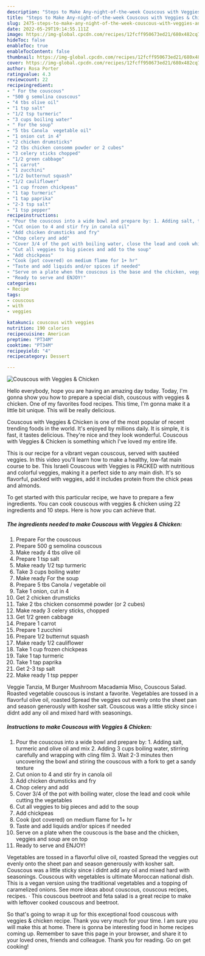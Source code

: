 ```yaml
---
description: "Steps to Make Any-night-of-the-week Couscous with Veggies & Chicken"
title: "Steps to Make Any-night-of-the-week Couscous with Veggies & Chicken"
slug: 2475-steps-to-make-any-night-of-the-week-couscous-with-veggies-and-amp-chicken
date: 2022-05-29T19:14:55.111Z
image: https://img-global.cpcdn.com/recipes/12fcff950673ed21/680x482cq70/couscous-with-veggies-chicken-recipe-main-photo.jpg
hideToc: false
enableToc: true
enableTocContent: false
thumbnail: https://img-global.cpcdn.com/recipes/12fcff950673ed21/680x482cq70/couscous-with-veggies-chicken-recipe-main-photo.jpg
cover: https://img-global.cpcdn.com/recipes/12fcff950673ed21/680x482cq70/couscous-with-veggies-chicken-recipe-main-photo.jpg
author: Rosa Porter
ratingvalue: 4.3
reviewcount: 22
recipeingredient:
- " For the couscous"
- "500 g semolina couscous"
- "4 tbs olive oil"
- "1 tsp salt"
- "1/2 tsp turmeric"
- "3 cups boiling water"
- " For the soup"
- "5 tbs Canola  vegetable oil"
- "1 onion cut in 4"
- "2 chicken drumsticks"
- "2 tbs chicken consomm powder or 2 cubes"
- "3 celery sticks chopped"
- "1/2 green cabbage"
- "1 carrot"
- "1 zucchini"
- "1/2 butternut squash"
- "1/2 cauliflower"
- "1 cup frozen chickpeas"
- "1 tap turmeric"
- "1 tap paprika"
- "2-3 tsp salt"
- "1 tsp pepper"
recipeinstructions:
- "Pour the couscous into a wide bowl and prepare by: 1. Adding salt, turmeric and olive oil and mix 2. Adding 3 cups boiling water, stirring carefully and wrapping with cling film 3. Wait 2-3 minutes then uncovering the bowl and stiring the couscous with a fork to get a sandy texture"
- "Cut onion to 4 and stir fry in canola oil"
- "Add chicken drumsticks and fry"
- "Chop celery and add"
- "Cover 3/4 of the pot with boiling water, close the lead and cook while cutting the vegetables"
- "Cut all veggies to big pieces and add to the soup"
- "Add chickpeas"
- "Cook (pot covered) on medium flame for 1+ hr"
- "Taste and add liquids and/or spices if needed"
- "Serve on a plate when the couscous is the base and the chicken, veggies and soup are on top"
- "Ready to serve and ENJOY!"
categories:
- Recipe
tags:
- couscous
- with
- veggies

katakunci: couscous with veggies 
nutrition: 190 calories
recipecuisine: American
preptime: "PT34M"
cooktime: "PT34M"
recipeyield: "4"
recipecategory: Dessert

---
```



![Couscous with Veggies & Chicken](https://img-global.cpcdn.com/recipes/12fcff950673ed21/680x482cq70/couscous-with-veggies-chicken-recipe-main-photo.jpg)

Hello everybody, hope you are having an amazing day today. Today, I'm gonna show you how to prepare a special dish, couscous with veggies & chicken. One of my favorites food recipes. This time, I'm gonna make it a little bit unique. This will be really delicious.

Couscous with Veggies & Chicken is one of the most popular of recent trending foods in the world. It's enjoyed by millions daily. It is simple, it is fast, it tastes delicious. They're nice and they look wonderful. Couscous with Veggies & Chicken is something which I've loved my entire life.

This is our recipe for a vibrant vegan couscous, served with sautéed veggies. In this video you&#39;ll learn how to make a healthy, low-fat main course to be. This Israeli Couscous with Veggies is PACKED with nutritious and colorful veggies, making it a perfect side to any main dish. It&#39;s so flavorful, packed with veggies, add it includes protein from the chick peas and almonds.


To get started with this particular recipe, we have to prepare a few ingredients. You can cook couscous with veggies & chicken using 22 ingredients and 10 steps. Here is how you can achieve that.

<!--inarticleads1-->

##### The ingredients needed to make Couscous with Veggies & Chicken:

1. Prepare  For the couscous
1. Prepare 500 g semolina couscous
1. Make ready 4 tbs olive oil
1. Prepare 1 tsp salt
1. Make ready 1/2 tsp turmeric
1. Take 3 cups boiling water
1. Make ready  For the soup
1. Prepare 5 tbs Canola / vegetable oil
1. Take 1 onion, cut in 4
1. Get 2 chicken drumsticks
1. Take 2 tbs chicken consommé powder (or 2 cubes)
1. Make ready 3 celery sticks, chopped
1. Get 1/2 green cabbage
1. Prepare 1 carrot
1. Prepare 1 zucchini
1. Prepare 1/2 butternut squash
1. Make ready 1/2 cauliflower
1. Take 1 cup frozen chickpeas
1. Take 1 tap turmeric
1. Take 1 tap paprika
1. Get 2-3 tsp salt
1. Make ready 1 tsp pepper


Veggie Tanzia, M Burger Mushroom Macadamia Miso, Couscous Salad. Roasted vegetable couscous is instant a favorite. Vegetables are tossed in a flavorful olive oil, roasted Spread the veggies out evenly onto the sheet pan and season generously with kosher salt. Couscous was a little sticky since i didnt add any oil and mixed hard with seasonings. 

<!--inarticleads2-->

##### Instructions to make Couscous with Veggies & Chicken:

1. Pour the couscous into a wide bowl and prepare by: 1. Adding salt, turmeric and olive oil and mix 2. Adding 3 cups boiling water, stirring carefully and wrapping with cling film 3. Wait 2-3 minutes then uncovering the bowl and stiring the couscous with a fork to get a sandy texture
1. Cut onion to 4 and stir fry in canola oil
1. Add chicken drumsticks and fry
1. Chop celery and add
1. Cover 3/4 of the pot with boiling water, close the lead and cook while cutting the vegetables
1. Cut all veggies to big pieces and add to the soup
1. Add chickpeas
1. Cook (pot covered) on medium flame for 1+ hr
1. Taste and add liquids and/or spices if needed
1. Serve on a plate when the couscous is the base and the chicken, veggies and soup are on top
1. Ready to serve and ENJOY!

Vegetables are tossed in a flavorful olive oil, roasted Spread the veggies out evenly onto the sheet pan and season generously with kosher salt. Couscous was a little sticky since i didnt add any oil and mixed hard with seasonings. Couscous with vegetables is ultimate Moroccan national dish. This is a vegan version using the traditional vegetables and a topping of caramelized onions. See more ideas about couscous, couscous recipes, recipes. · This couscous beetroot and feta salad is a great recipe to make with leftover cooked couscous and beetroot. 

So that's going to wrap it up for this exceptional food couscous with veggies & chicken recipe. Thank you very much for your time. I am sure you will make this at home. There is gonna be interesting food in home recipes coming up. Remember to save this page in your browser, and share it to your loved ones, friends and colleague. Thank you for reading. Go on get cooking!
